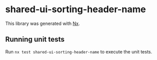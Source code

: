 # shared-ui-sorting-header-name

This library was generated with [Nx](https://nx.dev).

## Running unit tests

Run `nx test shared-ui-sorting-header-name` to execute the unit tests.
